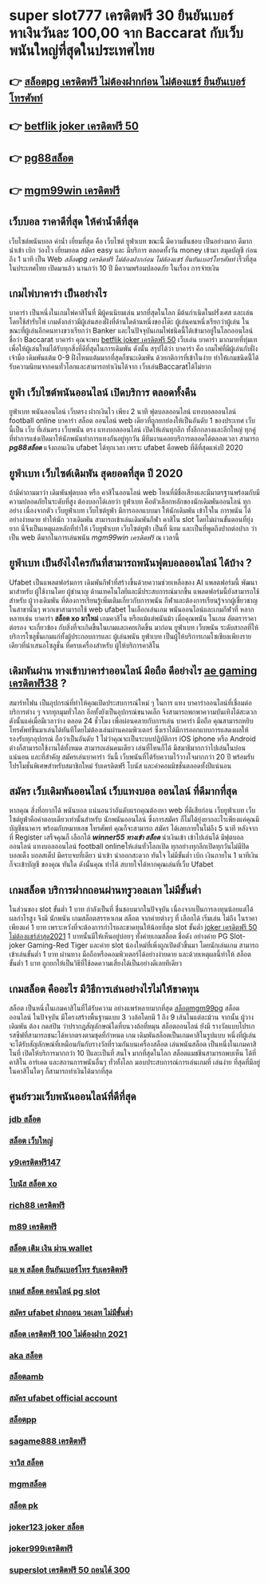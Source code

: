 # super slot777 เครดิตฟรี 30 ยืนยันเบอร์ หาเงินวันละ 100,00  จาก Baccarat  กับเว็บพนันใหญ่ที่สุดในประเทศไทย

## 👉 [สล็อตpg เครดิตฟรี ไม่ต้องฝากก่อน ไม่ต้องแชร์ ยืนยันเบอร์โทรศัพท์](https://mabet.net/credit-free-100/)
## 👉 [betflik joker เครดิตฟรี 50](https://mabet.net/)
## 👉 [pg88สล็อต](https://mabet.net/credit-free-new/)
## 👉 [mgm99win เครดิตฟรี](https://mabet.net/register/)

## เว็บบอล ราคาดีที่สุด ให้ค่าน้ำดีที่สุด

 เว็บไซต์พนันบอล   ค่าน้ำ  เยี่ยมที่สุด คือ   เว็บไซต์ ยูฟ่าเบท   ขณะนี้   มีความชื่นชอบ  เป็นอย่างมาก  ดีมาก  นำเข้า   เบิก   ว่องไว  เยี่ยมยอด สมัคร   easy  และ มีบริการ   ตลอดทั้งวัน   money  เข้ามา   สมุดบัญชี   ก่อนถึง 1 นาที  เป็น  Web *สล็อตpg เครดิตฟรี ไม่ต้องฝากก่อน ไม่ต้องแชร์ ยืนยันเบอร์โทรศัพท์*   เร็วที่สุด  ในประเทศไทย  เปิดมาแล้ว  นานกว่า 10 ปี  มีความพร้อมปลอดภัย ในเรื่อง  การจ่ายเงิน 

##  เกมไพ่บาคาร่า  เป็นอย่างไร  

บาคาร่า เป็นหนึ่งในเกมไพ่คาสิโนที่  มีผู้คนนิยมเล่น มากที่สุดในโลก มีต้นกำเนิดในฝรั่งเศส และเล่นโดยใช้สำรับไพ่ เกมดังกล่าวมีผู้เล่นสองฝั่งที่ด้านใดด้านหนึ่งของโต๊ะ ผู้เล่นคนหนึ่งเรียกว่าผู้เล่น ในขณะที่ผู้เล่นอีกคนทางขวาเรียกว่า  Banker และในปัจจุบันเกมไพ่ชนิดนี้ได้เข้ามาอยู่ในโลกออนไลน์ ชื่อว่า  Baccarat บาคาร่า  คุณจะพบ  [betflik joker เครดิตฟรี 50](https://mabet.net/credit-free-new/) เว็บเล่น บาคาร่า มากมายที่ทุ่มเทเพื่อให้ผู้เล่นใหม่ได้รับทุกสิ่งที่ดีที่สุดในการเดิมพัน ดังนั้น สรุปได้ว่า บาคาร่า คือ เกมไพ่ที่มีผู้เล่นกับฝั่งเจ้ามือ เดิมพันแต้ม 0-9 ฝั่งไหนแต้มมากที่สุดก็ชนะเดิมพัน ด้วยกติการที่เข้าในง่าย ทำให้เกมชนิดนี้่ได้รับความนิยมจากคนทั่วโลกและสามารถทำเงินได้จาก เว็บเล่นBaccaratได้ไม่ยาก




##  ยูฟ่า เว็บไซต์พนันออนไลน์  เปิดบริการ ตลอดทั้งคืน

ยูฟ่าเบท   พนันออนไลน์ เว็บตรง    ฝากเงินไว เพียง 2 นาที ฟุตบอลออนไลน์ แทงบอลออนไลน์ football online บาคาร่า สล็อต ออนไลน์ web เดียวที่ถูกยกย่องให้เป็นอันดับ 1 ของประเทศ  เว็บ นี้เป็น เว็บ ที่เล่นตรง เว็บพนัน ตรง     แทงบอลออนไลน์ เปิดให้เล่นทุกลีก ทั้งลีกกลางและลีกใหญ่ ทุกคู่ที่ทำการแข่งเปิดมาให้นักพนันทำการแทงกันอยู่ทุกวัน มีทีมงานคอยบริการตลอดได้ตลอดเวลา   สามารถ  ***pg88สล็อต*** แจ้งถอนเงิน ufabet  ได้ทุกเวลา เพราะ  ufabet  คือweb ที่ดีที่สุดแห่งปี 2020 


## ยูฟ่าเบท เว็บไซต์เดิมพัน สุดยอดที่สุด ปี 2020

ถ้ามีคำถามมาว่า เดิมพันฟุตบอล   หรือ คาสิโนออนไลน์   web ไหนที่มีชื่อเสียงและมีมาตรฐานพร้อมกับมีความปลอดภัยในระดับที่สูง ต้องบอกได้เลยว่า ยูฟ่าเบท  คือตัวเลือกหลักของนักเดิมพันออนไลน์   ทุกอย่าง  เนื่องจากตัว เว็บยูฟ่าเบท เว็บไซต์ยูฟ่า มีการออกแบบมา ให้นักเดิมพัน เข้าใจใน การพนัน ได้อย่างง่ายดาย ทำให้นัก วางเดิมพัน สามารถเข้าเล่นเดิมพันกีฬา  คาสิโน   slot โดยไม่ผ่านขั้นตอนที่ยุ่งยาก นี่จึงเป็นเหตุผลหลักที่ทำให้ เว็บยูฟ่าเบท เว็บไซต์ยูฟ่า เป็นที่ นิยม และเป็นที่พูดถึงปากต่อปาก ว่าเป็น web    ดีมากในการเล่นพนัน  *mgm99win เครดิตฟรี* ณ เวลานี้ 


## ยูฟ่าเบท เป็นยังไงใครกันที่สามารถพนันฟุตบอลออนไลน์   ได้บ้าง ?

Ufabet เป็นแพลตฟอร์มการ เดิมพันกีฬาที่สร้างขึ้นด้วยความช่วยเหลือของ AI แพลตฟอร์มนี้ พัฒนา มาสำหรับ ผู้ใช้งานโดย ผู้ชำนาญ ด้านเทคโนโลยีและมีประสบการณ์มากขึ้น แพลตฟอร์มนี้ยังสามารถใช้สำหรับ ผู้วางเดิมพัน ที่ต้องการเรียนรู้เพิ่มเติมเกี่ยวกับการพนัน กีฬาและต้องการเรียนรู้จากผู้เชี่ยวชาญในสาขานั้นๆ พวกเขาสามารถใช้ web ufabet ในเลือกเล่นเกม พนันออนไลน์และเกมกีฬาที่ หลากหลายเช่น บาคาร่า **สล็อต xo มาใหม่** เกมคาสิโน หรือแม้แต่พนันม้า เมื่อคุณพนัน ในเกม อัตตราราคาต่อรอง จะเกี่ยวข้อง กับสิ่งที่จะเกิดขึ้นในเกมและเคยเกิดขึ้น มาก่อน  ยูฟ่าเบท   เว็บพนัน ระดับสากลที่ให้บริการโซลูชั่นเกมแก่ทั้งผู้ประกอบการและ ผู้เล่นพนัน ยูฟ่าเบท เป็นผู้ให้บริการเกมโซเชียลเพียงรายเดียวที่นำเสนอโซลูชั่น  ที่ครบเครื่องสำหรับ ผู้ให้บริการคาสิโน 

## เดิมพันผ่าน ทางเข้าบาคาร่าออนไลน์ มือถือ  ดีอย่างไร [ae gaming เครดิตฟรี38](https://member.mabet.net/?action=login) ?

สมาร์ทโฟน เป็นอุปกรณ์ที่ทำให้คุณเปิดประสบการณ์ใหม่ ๆ ในการ  แทง  บาคาร่าออนไลน์ที่เชื่อมต่อบริการต่าง ๆ จากทุกมุมทั่วโลก อีกทั้งยังเป็นอุปกรณ์ขนาดเล็ก จึงสามารถพกพาความบันเทิงได้สะดวกดังนั้นแค่เมื่อมีเวลาว่าง  ตลอด 24 ชั่วโมง  เพื่อผ่อนคลายกับการเล่น บาคาร่า มือถือ คุณสามารถหยิบโทรศัพท์ขึ้นมาเล่นได้ทันทีโดยไม่ต้องเล่นผ่านคอมพิวเตอร์ ซึ่งเราได้มีการออกแบบการแสดงผลให้รองรับทุกอุปกรณ์ ถือว่าเป็นอันดับ 1 ไม่ว่าคุณจะเป็นระบบปฏิบัติการ iOS iphone หรือ Android ต่างก็สามารถใช้งานได้ทั้งหมด สามารถเล่นคนเดียว เล่นที่ไหนก็ได้ มีสมาธิมากกว่าไปเล่นในบ่อนแน่นอน และที่สำคัญ สมัครเล่นบาคาร่า วันนี้ เว็บพนันที่ได้รับความไว้วางใจมากกว่า 20 ปี พร้อมรับโปรโมชั่นพิเศษสำหรับสมาชิกใหม่ รับเครดิตฟรี โบนัส และค่าคอมมิชชั่นตลอดทั้งปีแน่นอน


## สมัคร เว็บเดิมพันออนไลน์ เว็บแทงบอล ออนไลน์ ที่ดีมากที่สุด 

หากคุณ สิ่งที่อยากได้  พนันบอล  แน่นอนว่าอันดับแรกคุณต้องหา web ที่ดีเสียก่อน  เว็บยูฟ่าเบท เว็บไซต์ยูฟ่าคือคำตอบเดียวเท่านั้นสำหรับ นักพนันออนไลน์  ซึ่งการสมัคร ก็ไม่ได้ยุ่งยากอะไรเพียงแค่คุณมีบัญชีธนาคาร พร้อมกับหมายเลข โทรศัพท์ คุณก็จะสามารถ สมัคร ได้เลยภายในไม่ถึง 5 นาที หลังจากที่ Register เสร็จคุณก็ เลือกได้  ***winner55 ทางเข้า สล็อต*** นำเงินเข้า เข้าไปเล่นได้ มีฟุตบอลออนไลน์ แทงบอลออนไลน์ football onlineให้เล่นทั่วโลกเปิด ทุกอย่างทุกลีกเปิดทุกวันไม่มีปิด  บอลเต็ง บอลสเต็ป มีครบจบที่เดียว   นำเข้า   นำออกสะดวก ทันใจ ไม่มีขั้นต่ำ  เบิก เงินภายใน 1 นาทีเงินก็จะเข้าบัญชี ของคุณ ทันใด  ดังนั้นคุณ ทำได้ สบายใจได้หากคุณเล่นที่เว็บ Ufabet 

##  เกมสล็อต บริการฝากถอนผ่านทรูวอลเลท ไม่มีขั้นต่ำ 

ในส่วนของ slot ขั้นต่ำ   1 บาท กำลังเป็นที่ ชื่นชอบมากในปัจจุบัน เนื่องจากเป็นการลงทุนน้อยแต่ได้ผลกำไรสูง จึงมี นักพนัน   เกมสล็อตสรรหาเกม สล็อต จากค่ายต่างๆ ที่ เลือกได้  เริ่มเล่น ไม่ถึง  ในราคาเพียงแค่ 1 บาท เพราะหวังที่จะต้องการกำไรและขาดทุนให้น้อยที่สุด  slot ขั้นต่ำ  [joker เครดิตฟรี 50 ไม่ต้องแชร์ล่าสุด2021](https://bio.link/tisawago)  1 บาทนั้นมีให้เห็นอยู่บ่อยๆ  ทั้งค่ายเกมสล็อต ชื่อดัง อย่างค่าย PG Slot- joker Gaming-Red Tiger และค่าย slot น้องใหม่ที่เพิ่งถูกเปิดตัวขึ้นมา โดยนักเล่นเกม  สามารถ เข้าเล่นขั้นต่ำ  1 บาท ผ่านทาง มือถือหรือคอมพิวเตอร์ได้อย่างง่ายดาย และด้วยเหตุผลนี้ทำให้ สล็อต ขั้นต่ำ   1 บาท ถูกยกให้เป็นวิธีที่ใช้ลดความเสี่ยงได้เป็นอย่างดีเลยทีเดียว


##  เกมสล็อต คืออะไร มีวิธีการเล่นอย่างไรไม่ให้ขาดทุน

 สล็อต เป็นหนึ่งในเกมคาสิโนที่ได้รับความ อย่างแพร่หลายมากที่สุด [สล็อตmgm99pg](https://mabet.net/20-free-100/)  สล็อตออนไลน์ ในปัจจุบัน มีโครงสร้างพื้นฐานแบบ 3 วงล้อโดยมี 1 ถึง 9 เส้นในแต่ละม้วน จากนั้น ผู้วางเดิมพัน ต้อง กดสปิน ว่าปรากฏสัญลักษณ์ใดที่บนวงล้อที่หมุน  สล็อตออนไลน์ ยังมี รางวัลแบบโปรเกรสซีฟที่สามารถชนะได้หากตรงตามชุดที่กำหนด เกม เดิมพันสล็อตเป็นเกมคาสิโนรูปแบบ หนึ่งที่ผู้เล่นจะได้รับสัญลักษณ์ที่เหมือนกันกับรางวัลที่รวมกันบนเครื่องสล็อต เล่นพนันสล็อต เป็นหนึ่งในเกมคาสิโนที่ เปิดให้บริการมากกว่า 10 ปีและเป็นที่ สนใจ มากที่สุดในโลก สล็อตแมชชีนสามารถพบเห็น ได้ที่คาสิโน อาร์เคด และสถานการพนันอื่นๆ ทั่วทั้งโลก มอบประสบการณ์การเล่นเกมที่ เล่นง่าย ที่สุดที่มีอยู่ในคาสิโนใดๆ ก็สามารถทำเงินได้มากที่สุด 

## ศูนย์รวมเว็บพนันออนไลน์ที่ดีที่สุด

### [jdb สล็อต](https://atom.io/themes/สล็อตเว็บตรง%20MABET.net%20สล็อตpgฝากถอนไม่มีขั้นต่ํา%20008%20สล็อต%20สล็อตแตกหนัก%2020รับ100)
### [สล็อต เว็บใหญ่](https://atom.io/themes/สล็อตเว็บตรง%20MABET.net%20winner55%20เครดิตฟรี%20300%20008%20สล็อต%20สล็อตแตกหนัก%2020รับ100)
### [y9เครดิตฟรี147](https://atom.io/themes/สล็อตเว็บตรง%20MABET.net%20เกม%20สล็อต%20168%20008%20สล็อต%20สล็อตแตกหนัก%2020รับ100)
### [โบนัส สล็อต xo](https://atom.io/themes/สล็อตเว็บตรง%20MABET.net%20เว็บ%20เครดิตฟรี%20ยืนยันเบอร์ล่าสุด2021%20008%20สล็อต%20สล็อตแตกหนัก%2020รับ100)
### [rich88 เครดิตฟรี](https://atom.io/themes/สล็อตเว็บตรง%20MABET.net%20สล็อต%20คิงคอง%20008%20สล็อต%20สล็อตแตกหนัก%2020รับ100)
### [m89 เครดิตฟรี](https://atom.io/themes/สล็อตเว็บตรง%20MABET.net%20สล็อต%209%2018%20008%20สล็อต%20สล็อตแตกหนัก%2020รับ100)
### [สล็อต เติม เงิน ผ่าน wallet](https://atom.io/themes/สล็อตเว็บตรง%20MABET.net%20รวมsuperslot%20เครดิตฟรี50%20008%20สล็อต%20สล็อตแตกหนัก%2020รับ100)
### [แอ พ สล็อต ยืนยันเบอร์โทร รับเครดิตฟรี](https://atom.io/themes/สล็อตเว็บตรง%20MABET.net%20ซุปเปอร์%20สล็อต%20100%20008%20สล็อต%20สล็อตแตกหนัก%2020รับ100)
### [เกมส์ สล็อต ออนไลน์ pg slot](https://atom.io/themes/สล็อตเว็บตรง%20MABET.net%20เครดิตฟรี50ไม่ต้องฝากไม่ต้องแชร์%20ล่าสุด%20วัน%20นี้%20008%20สล็อต%20สล็อตแตกหนัก%2020รับ100)
### [สมัคร ufabet ฝากถอน วอเลท ไม่มีขั้นต่ำ](https://atom.io/themes/สล็อตเว็บตรง%20MABET.net%20สล็อต%20v9%20008%20สล็อต%20สล็อตแตกหนัก%2020รับ100)
### [สล็อต เครดิตฟรี 100 ไม่ต้องฝาก 2021](https://atom.io/themes/สล็อตเว็บตรง%20MABET.net%20สล็อต%20ทดลองเล่นฟรี%20ถอนได้%202021%20008%20สล็อต%20สล็อตแตกหนัก%2020รับ100)
### [aka สล็อต](https://atom.io/themes/สล็อตเว็บตรง%20MABET.net%20superslot%20เครดิตฟรี%2050%20ล่าสุด%20วันนี้%20ฟรี%20008%20สล็อต%20สล็อตแตกหนัก%2020รับ100)
### [สล็อตamb](https://atom.io/themes/สล็อตเว็บตรง%20MABET.net%20zombie%20สล็อต%20008%20สล็อต%20สล็อตแตกหนัก%2020รับ100)
### [สมัคร ufabet official account](https://atom.io/themes/สล็อตเว็บตรง%20MABET.net%20เครดิตฟรี500%20008%20สล็อต%20สล็อตแตกหนัก%2020รับ100)
### [สล็อตpp](https://atom.io/themes/สล็อตเว็บตรง%20MABET.net%20askmebet%20เครดิตฟรี%20100%20บาท%20008%20สล็อต%20สล็อตแตกหนัก%2020รับ100)
### [sagame888 เครดิตฟรี](https://atom.io/themes/สล็อตเว็บตรง%20MABET.net%20สล็อต%20รวม%20ค่าย%20เว็บตรง%20ไม่ผ่านเอเย่นต์%202021%20008%20สล็อต%20สล็อตแตกหนัก%2020รับ100)
### [จาวิส สล็อต](https://atom.io/themes/สล็อตเว็บตรง%20MABET.net%20สมัครufabet%20auto%20008%20สล็อต%20สล็อตแตกหนัก%2020รับ100)
### [mgmสล็อต](https://atom.io/themes/สล็อตเว็บตรง%20MABET.net%20joker%20เครดิตฟรี%2050%20ยืนยันเบอร์%20008%20สล็อต%20สล็อตแตกหนัก%2020รับ100)
### [สล็อต pk](https://atom.io/themes/สล็อตเว็บตรง%20MABET.net%20ไทย%20สล็อต%2088%20008%20สล็อต%20สล็อตแตกหนัก%2020รับ100)
### [joker123 joker สล็อต](https://atom.io/themes/สล็อตเว็บตรง%20MABET.net%20สล็อต%20เข้าสู่ระบบ%20008%20สล็อต%20สล็อตแตกหนัก%2020รับ100)
### [joker999เครดิตฟรี](https://atom.io/themes/สล็อตเว็บตรง%20MABET.net%20สมัคร%20ufabet%20ฝากถอนไม่มีขั้นต่ำ%20008%20สล็อต%20สล็อตแตกหนัก%2020รับ100)
### [superslot เครดิตฟรี 50 ถอนได้ 300](https://atom.io/themes/สล็อตเว็บตรง%20MABET.net%20สล็อต%201234%20joker%20008%20สล็อต%20สล็อตแตกหนัก%2020รับ100)